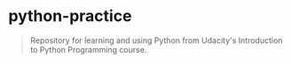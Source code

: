 # python-practice
 > Repository for learning and using Python from Udacity's Introduction to Python Programming course.

